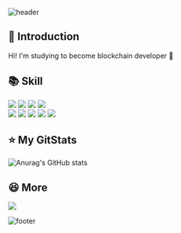 <!--
**jej10e5/jej10e5** is a ✨ _special_ ✨ repository because its `README.md` (this file) appears on your GitHub profile.

Here are some ideas to get you started:

- 🔭 I’m currently working on ...
- 🌱 I’m currently learning ...
- 👯 I’m looking to collaborate on ...
- 🤔 I’m looking for help with ...
- 💬 Ask me about ...
- 📫 How to reach me: ...
- 😄 Pronouns: ...
- ⚡ Fun fact: ...
-->

![header](https://capsule-render.vercel.app/api?type=waving&color=timeGradient&height=300&section=header&text=Hi%20I'm%20EJ&fontSize=90&animation=fadeIn&rotate=-2)

## :clap: Introduction
Hi! I'm studying to become blockchain developer :seedling:
<br>

## :books: Skill  
<img src="https://img.shields.io/badge/Node.js-339933?style=flat&logo=Node.js&logoColor=white"/> <img src="https://img.shields.io/badge/JavaScript-F7DF1E?style=flat&logo=JavaScript&logoColor=white"/>
<img src="https://img.shields.io/badge/Go-00ADD8?style=flat&logo=Go&logoColor=white"/>
<img src="https://img.shields.io/badge/Java-010101?style=flat&logoColor=white"/>   
<img src="https://img.shields.io/badge/Android-3DDC84?style=flat&logo=Android&logoColor=white"/> 
<img src="https://img.shields.io/badge/Html5-E34F26?style=flat&logo=Html5&logoColor=white"/>
<img src="https://img.shields.io/badge/CSS3-1572B6?style=flat&logo=CSS3&logoColor=white"/>
<img src="https://img.shields.io/badge/MySQL-4479A1?style=flat&logo=MySQL&logoColor=white"/>
<img src="https://img.shields.io/badge/Oracle-F80000?style=flat&logo=Oracle&logoColor=white"/>

## :star: My GitStats
![Anurag's GitHub stats](https://github-readme-stats.vercel.app/api?username=jej10e5&show_icons=true&theme=cobalt)

## :satisfied: More
<a href="https://www.youtube.com/channel/UCRfo8S7p2IPXFPhU3HXT-RA">
<img src="https://img.shields.io/badge/YouTube-FF0000?style=plastic&logo=YouTube&logoColor=white"/>
</a>


![footer](https://capsule-render.vercel.app/api?type=waving&color=timeGradient&height=300&section=footer&text=Thanks!&fontSize=90&animation=fadeIn&rotate=2)
